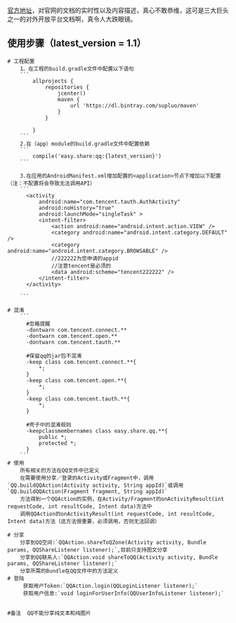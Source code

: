 [官方地址](http://wiki.open.qq.com/wiki/%E6%8E%A5%E5%85%A5QQ)，对官网的文档的实时性以及内容描述，真心不敢恭维，这可是三大巨头之一的对外开放平台文档啊，真令人大跌眼镜。


## 使用步骤（latest_version = 1.1）
    # 工程配置
        1、在工程的build.gradle文件中配置以下语句
        ```
            allprojects {
                repositories {
                    jcenter()
                    maven {
                        url 'https://dl.bintray.com/supluo/maven'
                    }
                }

            }
        ```
        2.在（app）module的build.gradle文件中配置依赖
        ```
            compile('easy.share:qq:{latest_version}')
        ```

        3.在应用的AndroidManifest.xml增加配置的<application>节点下增加以下配置（注：不配置将会导致无法调用API）
        ```
          <activity
              android:name="com.tencent.tauth.AuthActivity"
              android:noHistory="true"
              android:launchMode="singleTask" >
              <intent-filter>
                  <action android:name="android.intent.action.VIEW" />
                  <category android:name="android.intent.category.DEFAULT" />
                  <category android:name="android.intent.category.BROWSABLE" />
                  //222222为您申请的appid
                  //注意tencent是必须的
                  <data android:scheme="tencent222222" />
              </intent-filter>
          </activity>

        ```

    # 混淆
        ```
          #忽略提醒
          -dontwarn com.tencent.connect.**
          -dontwarn com.tencent.open.**
          -dontwarn com.tencent.tauth.**

          #保留qq的jar包不混淆
          -keep class com.tencent.connect.**{
              *;
          }
          -keep class com.tencent.open.**{
              *;
          }
          -keep class com.tencent.tauth.**{
              *;
          }

          #壳子中的混淆规则
          -keepclassmembernames class easy.share.qq.**{
              public *;
              protected *;
          }
        ```
    # 使用
        所有相关的方法在QQ文件中已定义
        在需要使用分享／登录的Activity或Fragment中，调用`QQ.buildQQAction(Activity activity, String appId)`或调用`QQ.buildQQAction(Fragment fragment, String appId)`
        方法得到一个QQAction的实例，在Activity/Fragment的onActivityResult(int requestCode, int resultCode, Intent data)方法中
        调用QQAction的onActivityResult(int requestCode, int resultCode, Intent data)方法（这方法很重要，必须调用，否则无法回调）

    # 分享
        分享到QQ空间:`QQAction.shareToQZone(Activity activity, Bundle params, QQShareListener listener);`,目前只支持图文分享
        分享到QQ联系人:`QQAction.void shareToQQ(Activity activity, Bundle params, QQShareListener listener);`
        分享所需的Bundle在QQ文件中的方法定义
    # 登陆
         获取用户Token:`QQAction.login(QQLoginListener listener);`
         获取用户信息:`void loginForUserInfo(QQUserInfoListener listener);`


    #备注  QQ不能分享纯文本和纯图片
